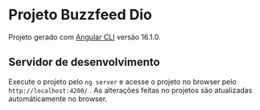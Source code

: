 # Projeto Buzzfeed Dio

Projeto gerado com [Angular CLI](https://github.com/angular/angular-cli) versão 16.1.0.

## Servidor de desenvolvimento

Execute o projeto pelo `ng server` e acesse o projeto no browser pelo `http://localhost:4200/` . As alterações feitas no projetos são atualizadas automáticamente no browser. 



